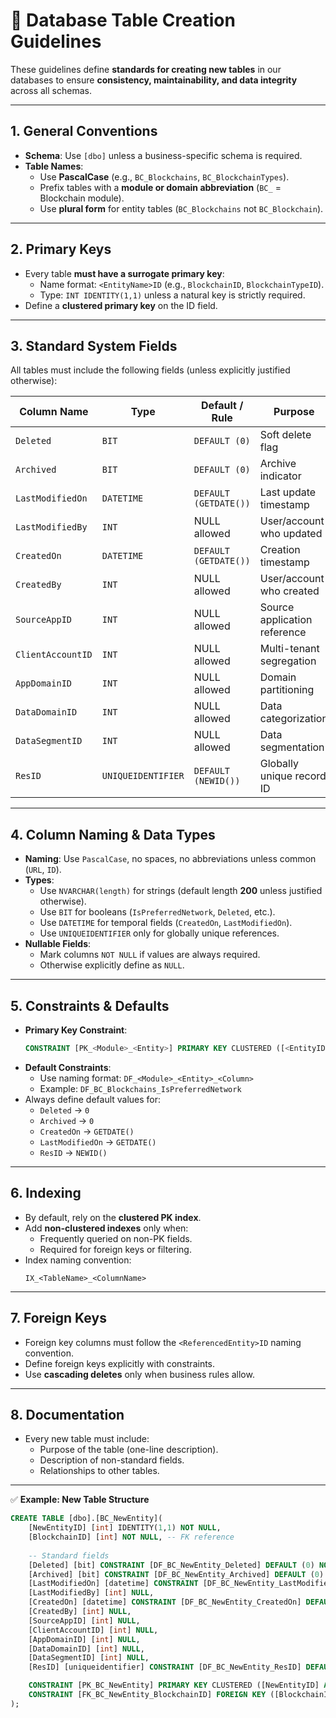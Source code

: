 # 📘 Database Table Creation Guidelines

These guidelines define **standards for creating new tables** in our databases to ensure **consistency, maintainability, and data integrity** across all schemas.

---

## 1. General Conventions
- **Schema**: Use `[dbo]` unless a business-specific schema is required.  
- **Table Names**:
  - Use **PascalCase** (e.g., `BC_Blockchains`, `BC_BlockchainTypes`).  
  - Prefix tables with a **module or domain abbreviation** (`BC_` = Blockchain module).  
  - Use **plural form** for entity tables (`BC_Blockchains` not `BC_Blockchain`).  

---

## 2. Primary Keys
- Every table **must have a surrogate primary key**:
  - Name format: `<EntityName>ID` (e.g., `BlockchainID`, `BlockchainTypeID`).  
  - Type: `INT IDENTITY(1,1)` unless a natural key is strictly required.  
- Define a **clustered primary key** on the ID field.  

---

## 3. Standard System Fields
All tables must include the following fields (unless explicitly justified otherwise):

| Column Name       | Type            | Default / Rule                                   | Purpose                        |
|-------------------|----------------|-------------------------------------------------|--------------------------------|
| `Deleted`         | `BIT`          | `DEFAULT (0)`                                    | Soft delete flag               |
| `Archived`        | `BIT`          | `DEFAULT (0)`                                    | Archive indicator              |
| `LastModifiedOn`  | `DATETIME`     | `DEFAULT (GETDATE())`                            | Last update timestamp          |
| `LastModifiedBy`  | `INT`          | NULL allowed                                     | User/account who updated       |
| `CreatedOn`       | `DATETIME`     | `DEFAULT (GETDATE())`                            | Creation timestamp             |
| `CreatedBy`       | `INT`          | NULL allowed                                     | User/account who created       |
| `SourceAppID`     | `INT`          | NULL allowed                                     | Source application reference   |
| `ClientAccountID` | `INT`          | NULL allowed                                     | Multi-tenant segregation       |
| `AppDomainID`     | `INT`          | NULL allowed                                     | Domain partitioning            |
| `DataDomainID`    | `INT`          | NULL allowed                                     | Data categorization            |
| `DataSegmentID`   | `INT`          | NULL allowed                                     | Data segmentation              |
| `ResID`           | `UNIQUEIDENTIFIER` | `DEFAULT (NEWID())`                         | Globally unique record ID      |

---

## 4. Column Naming & Data Types
- **Naming**: Use `PascalCase`, no spaces, no abbreviations unless common (`URL`, `ID`).  
- **Types**:
  - Use `NVARCHAR(length)` for strings (default length **200** unless justified otherwise).  
  - Use `BIT` for booleans (`IsPreferredNetwork`, `Deleted`, etc.).  
  - Use `DATETIME` for temporal fields (`CreatedOn`, `LastModifiedOn`).  
  - Use `UNIQUEIDENTIFIER` only for globally unique references.  
- **Nullable Fields**:
  - Mark columns `NOT NULL` if values are always required.  
  - Otherwise explicitly define as `NULL`.  

---

## 5. Constraints & Defaults
- **Primary Key Constraint**:  
  ```sql
  CONSTRAINT [PK_<Module>_<Entity>] PRIMARY KEY CLUSTERED ([<EntityID>] ASC)
  ```
- **Default Constraints**:  
  - Use naming format: `DF_<Module>_<Entity>_<Column>`  
  - Example: `DF_BC_Blockchains_IsPreferredNetwork`  
- Always define default values for:
  - `Deleted` → `0`  
  - `Archived` → `0`  
  - `CreatedOn` → `GETDATE()`  
  - `LastModifiedOn` → `GETDATE()`  
  - `ResID` → `NEWID()`  

---

## 6. Indexing
- By default, rely on the **clustered PK index**.  
- Add **non-clustered indexes** only when:
  - Frequently queried on non-PK fields.  
  - Required for foreign keys or filtering.  
- Index naming convention:  
  ```
  IX_<TableName>_<ColumnName>
  ```

---

## 7. Foreign Keys
- Foreign key columns must follow the `<ReferencedEntity>ID` naming convention.  
- Define foreign keys explicitly with constraints.  
- Use **cascading deletes** only when business rules allow.  

---

## 8. Documentation
- Every new table must include:  
  - Purpose of the table (one-line description).  
  - Description of non-standard fields.  
  - Relationships to other tables.  

---

✅ **Example: New Table Structure**
```sql
CREATE TABLE [dbo].[BC_NewEntity](
    [NewEntityID] [int] IDENTITY(1,1) NOT NULL,
    [BlockchainID] [int] NOT NULL, -- FK reference
    
    -- Standard fields
    [Deleted] [bit] CONSTRAINT [DF_BC_NewEntity_Deleted] DEFAULT (0) NOT NULL,
    [Archived] [bit] CONSTRAINT [DF_BC_NewEntity_Archived] DEFAULT (0) NOT NULL,
    [LastModifiedOn] [datetime] CONSTRAINT [DF_BC_NewEntity_LastModifiedOn] DEFAULT (GETDATE()) NOT NULL,
    [LastModifiedBy] [int] NULL,
    [CreatedOn] [datetime] CONSTRAINT [DF_BC_NewEntity_CreatedOn] DEFAULT (GETDATE()) NOT NULL,
    [CreatedBy] [int] NULL,
    [SourceAppID] [int] NULL,
    [ClientAccountID] [int] NULL,
    [AppDomainID] [int] NULL,
    [DataDomainID] [int] NULL,
    [DataSegmentID] [int] NULL,
    [ResID] [uniqueidentifier] CONSTRAINT [DF_BC_NewEntity_ResID] DEFAULT (NEWID()) NOT NULL,

    CONSTRAINT [PK_BC_NewEntity] PRIMARY KEY CLUSTERED ([NewEntityID] ASC),
    CONSTRAINT [FK_BC_NewEntity_BlockchainID] FOREIGN KEY ([BlockchainID]) REFERENCES [dbo].[BC_Blockchains]([BlockchainID])
);
```
